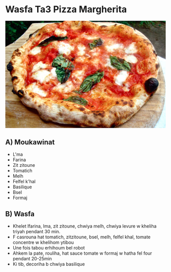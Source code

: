 # Wasfa Ta3 Pizza Margherita

![Pizza](./pizza.jpg "Our Pizza Margherita")

## A) Moukawinat

- L'ma
- Farina
- Zit zitoune
- Tomatich
- Melh
- Felfel k'hal
- Basilique
- Bsel
- Formaj

## B) Wasfa

- Khelet lfarina, lma, zit zitoune, chwiya melh, chwiya levure w kheliha triyah pendant 30 min.
- F casrouna hat tomatich, zitzitoune, bsel, melh, felfel khal, tomate concentre w khelihom ytibou
- Une fois tabou erhihoum bel robot
- Ahkem la pate, rouliha, hat sauce tomate w formaj w hatha fel four pendant 20-25min
- Ki tib, decoriha b chwiya basilique
